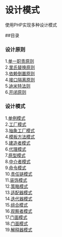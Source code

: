 # 设计模式

使用PHP实现多种设计模式

##目录

### 设计原则
1.[单一职责原则](https://github.com/hongker/DesignPatterns/tree/master/SRP) <br />
2.[里氏替换原则](https://github.com/hongker/DesignPatterns/tree/master/LSP) <br />
3.[依赖倒置原则](https://github.com/hongker/DesignPatterns/tree/master/DIP) <br />
4.[接口隔离原则](https://github.com/hongker/DesignPatterns/tree/master/IIP) <br />
5.[迪米特法则](https://github.com/hongker/DesignPatterns/tree/master/LOD) <br />
6.[开闭原则](https://github.com/hongker/DesignPatterns/tree/master/OCP) <br />

### 设计模式
1.[单例模式](https://github.com/hongker/DesignPatterns/tree/master/Singleton) <br />
2.[工厂模式](https://github.com/hongker/DesignPatterns/tree/master/FactoryPattern) <br />
3.[抽象工厂模式](https://github.com/hongker/DesignPatterns/tree/master/AbstractFactory) <br />
4.[模板方法模式](https://github.com/hongker/DesignPatterns/tree/master/TemplateMethod) <br />
5.[建造者模式](https://github.com/hongker/DesignPatterns/tree/master/Builder) <br />
6.[代理模式](https://github.com/hongker/DesignPatterns/tree/master/Proxy) <br />
7.[原型模式](https://github.com/hongker/DesignPatterns/tree/master/Prototype) <br />
8.[中介者模式](https://github.com/hongker/DesignPatterns/tree/master/Mediator) <br />
9.[命令模式](https://github.com/hongker/DesignPatterns/tree/master/Command) <br />
10.[责任链模式](https://github.com/hongker/DesignPatterns/tree/master/Responsibility) <br />
11.[装饰模式](https://github.com/hongker/DesignPatterns/tree/master/Decorator) <br />
12.[策略模式](https://github.com/hongker/DesignPatterns/tree/master/Strategy) <br />
13.[适配器模式](https://github.com/hongker/DesignPatterns/tree/master/Adapter) <br />
14.[迭代器模式](https://github.com/hongker/DesignPatterns/tree/master/Iterator) <br />
15.[组合模式](https://github.com/hongker/DesignPatterns/tree/master/Composite) <br />
16.[观察者模式](https://github.com/hongker/DesignPatterns/tree/master/Observer) <br />
17.[门面模式](https://github.com/hongker/DesignPatterns/tree/master/Facade) <br />
18.[门面模式](https://github.com/hongker/DesignPatterns/tree/master/Visitor) <br />
19.[解释器模式](https://github.com/hongker/DesignPatterns/tree/master/Interpreter) <br />